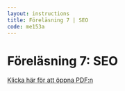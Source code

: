 ```yaml
---
layout: instructions
title: Föreläsning 7 | SEO
code: me153a
---
```


# Föreläsning 7: SEO

[Klicka här för att öppna PDF:n](/assets/pdf/me153a_me135a_seo.pdf)
